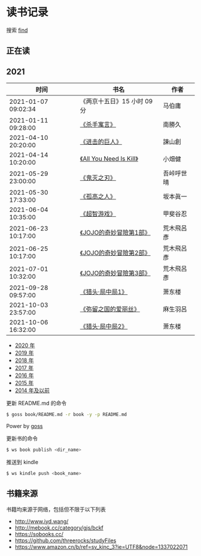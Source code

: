 # 读书记录

搜索 [find](https://github.com/wxnacy/book/find/master)

## 正在读



## 2021


时间 | 书名 | 作者
-----|------|-----
2021-01-07 09:02:34 | 《两京十五日》15 小时 09 分 | 马伯庸  
2021-01-11 09:28:00 | [《杀手寓言》](https://vol.moe/c/12442.htm)| 南勝久 
2021-04-10 20:20:00 | [《进击的巨人》](https://vol.moe/c/10184.htm)| 諫山創 
2021-04-14 10:20:00 | [《All You Need Is Kill》](https://vol.moe/c/10139.htm)| 小畑健
2021-05-29 23:00:00 | [《鬼灭之刃》](https://vol.moe/c/50066.htm)| 吾峠呼世晴
2021-05-30 17:33:00 | [《孤高之人》](https://vol.moe/c/10011.htm)| 坂本眞一
2021-06-04 10:35:00 | [《超智游戏》](https://vol.moe/c/11005.htm)| 甲斐谷忍
2021-06-23 10:17:00 | [《JOJO的奇妙冒險第1部》](https://vol.moe/c/12015.htm)| 荒木飛呂彥
2021-06-25 10:17:00 | [《JOJO的奇妙冒險第2部》](https://vol.moe/c/12016.htm)| 荒木飛呂彥
2021-07-01 10:32:00 | [《JOJO的奇妙冒險第3部》](https://vol.moe/c/12022.htm)| 荒木飛呂彥
2021-09-28 09:57:00 | [《猎头·局中局1》](https://www.aliyundrive.com/s/MmV2V4jDzHD)| 萧东楼
2021-10-03 23:57:00 | [《弥留之国的爱丽丝》](https://mox.moe/c/50065.htm)| 麻生羽呂
2021-10-06 16:32:00 | [《猎头·局中局2》](https://www.aliyundrive.com/s/nvxJXYYnx5J)| 萧东楼



- [2020 年](2020.md)
- [2019 年](2019.md)
- [2018 年](2018.md)
- [2017 年](2017.md)
- [2016 年](2016.md)
- [2015 年](2015.md)
- [2014 年及以前](2014.md)

更新 README.md 的命令

```bash
$ goss book/README.md -r book -y -p README.md
```

Power by [goss](https://github.com/wxnacy/goss)

更新书的命令

```bash
$ ws book publish <dir_name>
```

推送到 kindle

```bash
$ ws kindle push <book_name>
```

## 书籍来源

书籍均来源于网络，包括但不限于以下列表

- http://www.iyd.wang/
- http://mebook.cc/category/gjs/bckf
- https://sobooks.cc/
- https://github.com/threerocks/studyFiles
- https://www.amazon.cn/b/ref=sv_kinc_3?ie=UTF8&node=1337022071


